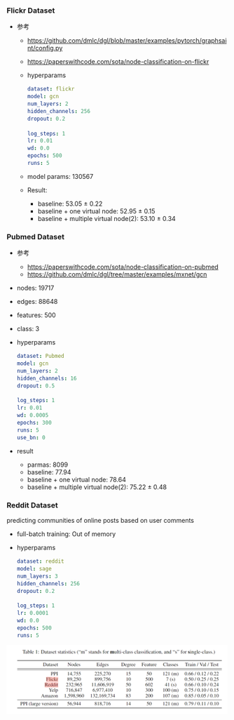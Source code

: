 ### Flickr Dataset

  - 参考
    - https://github.com/dmlc/dgl/blob/master/examples/pytorch/graphsaint/config.py

    - https://paperswithcode.com/sota/node-classification-on-flickr


    - hyperparams

      ```yaml
      dataset: flickr
      model: gcn
      num_layers: 2
      hidden_channels: 256
      dropout: 0.2
      
      log_steps: 1
      lr: 0.01
      wd: 0.0
      epochs: 500
      runs: 5
      ```


    - model params: 130567


    - Result: 
      - baseline: 53.05 ± 0.22
      - baseline + one virtual node: 52.95 ± 0.15
      - baseline + multiple virtual node(2):  53.10 ± 0.34



### Pubmed Dataset

  - 参考

    - https://paperswithcode.com/sota/node-classification-on-pubmed
    - https://github.com/dmlc/dgl/tree/master/examples/mxnet/gcn

  - nodes: 19717

  - edges: 88648

  - features: 500

  - class: 3

  - hyperparams

    ```yaml
    dataset: Pubmed
    model: gcn
    num_layers: 2
    hidden_channels: 16
    dropout: 0.5
    
    log_steps: 1
    lr: 0.01
    wd: 0.0005
    epochs: 300
    runs: 5
    use_bn: 0
    ```

  - result

    - parmas: 8099
    - baseline: 77.94
    - baseline + one virtual node: 78.64
    - baseline + multiple virtual node(2): 75.22 ± 0.48

  

### Reddit Dataset
predicting communities of online posts based on user comments

  - full-batch training: Out of memory
  - hyperparams

    ```yaml
    dataset: reddit
    model: sage
    num_layers: 3
    hidden_channels: 256
    dropout: 0.2

    log_steps: 1
    lr: 0.0001
    wd: 0.0
    epochs: 500
    runs: 5
    ```
![](../.assets/image-20231104103859553.png)